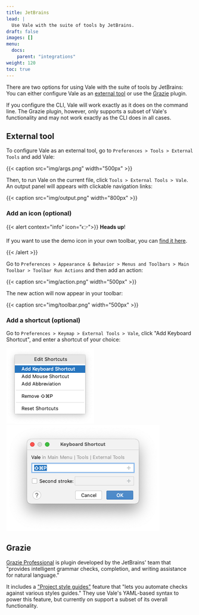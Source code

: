 ```yaml
---
title: JetBrains
lead: |
  Use Vale with the suite of tools by JetBrains.
draft: false
images: []
menu:
  docs:
    parent: "integrations"
weight: 120
toc: true
---
```


There are two options for using Vale with the suite of tools by JetBrains: You
can either configure Vale as an [external tool][1] or use the [Grazie][2]
plugin.

If you configure the CLI, Vale will work exactly as it does on the command line.
The Grazie plugin, however, only supports a subset of Vale's functionality and
may not work exactly as the CLI does in all cases.

## External tool

To configure Vale as an external tool, go to
`Preferences > Tools > External Tools` and add Vale:

{{< caption src="img/args.png" width="500px" >}}

Then, to run Vale on the current file, click `Tools > External Tools > Vale`.
An output panel will appears with clickable navigation links:

{{< caption src="img/output.png" width="800px" >}}

### Add an icon (optional)

{{< alert context="info" icon="👉">}}
**Heads up**!

If you want to use the demo icon in your own toolbar, you can [find it here][1].

[1]: https://avatars.githubusercontent.com/u/32996943?s=200&v=4
{{< /alert >}}

Go to `Preferences > Appearance & Behavior > Menus and Toolbars > Main Toolbar > Toolbar Run Actions` and then add an action:

{{< caption src="img/action.png" width="500px" >}}

The new action will now appear in your toolbar:

{{< caption src="img/toolbar.png" width="500px" >}}

### Add a shortcut (optional)

Go to `Preferences > Keymap > External Tools > Vale`, click
"Add Keyboard Shortcut", and enter a shortcut of your choice:

<div class="row row-cols-2">
  <div class="col">
    <img src="img/menu.png" class="img-fluid h-100">
  </div>
  <div class="col">
    <img src="img/key.png" class="img-fluid h-100">
  </div>
</div>

## Grazie

[Grazie Professional][2] is plugin developed by the JetBrains' team that
"provides intelligent grammar checks, completion, and writing assistance for
natural language."

It includes a ["Project style guides"][3] feature that "lets you automate checks
against various styles guides." They use Vale's YAML-based syntax to power
this feature, but currently on support a subset of its overall functionality.

[1]: https://www.jetbrains.com/help/idea/configuring-third-party-tools.html
[2]: https://plugins.jetbrains.com/plugin/16136-grazie-
[3]: https://plugins.jetbrains.com/plugin/16136-grazie-professional/docs/project-style-guides.html
